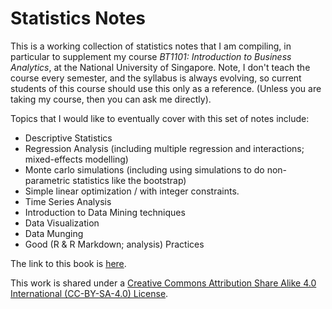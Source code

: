 # Statistics Notes

This is a working collection of statistics notes that I am compiling, in particular to supplement my course *BT1101: Introduction to Business Analytics*, at the National University of Singapore. Note, I don't teach the course every semester, and the syllabus is always evolving, so current students of this course should use this only as a reference. (Unless you are taking my course, then you can ask me directly).

Topics that I would like to eventually cover with this set of notes include:

- Descriptive Statistics
- Regression Analysis (including multiple regression and interactions; mixed-effects modelling)
- Monte carlo simulations (including using simulations to do non-parametric statistics like the bootstrap)
- Simple linear optimization / with integer constraints.
- Time Series Analysis
- Introduction to Data Mining techniques
- Data Visualization
- Data Munging
- Good (R & R Markdown; analysis) Practices

The link to this book is [here](http://desmond-ong.github.io/stats-notes).


This work is shared under a [Creative Commons Attribution Share Alike 4.0 International (CC-BY-SA-4.0) License](https://creativecommons.org/licenses/by-sa/4.0/).


